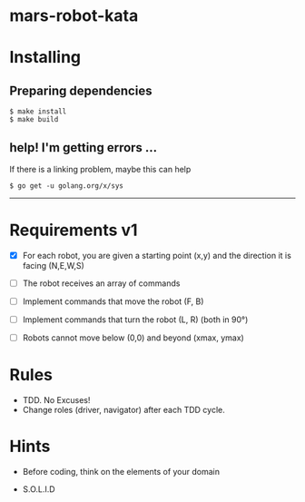 # mars-robot-kata

# Installing

## Preparing dependencies

```
$ make install
$ make build
```

## help! I'm getting errors ...

If there is a linking problem, maybe this can help

```
$ go get -u golang.org/x/sys
```

------


# Requirements v1

- [x] For each robot, you are given a starting point (x,y) and the direction it is facing (N,E,W,S)

- [ ] The robot receives an array of commands

- [ ] Implement commands that move the robot (F, B)

- [ ] Implement commands that turn the robot (L, R) (both in 90°)

- [ ] Robots cannot move below (0,0) and beyond (xmax, ymax)


# Rules

* TDD. No Excuses!
* Change roles (driver, navigator) after each TDD cycle.


# Hints

* Before coding, think on the elements of your domain

* S.O.L.I.D
